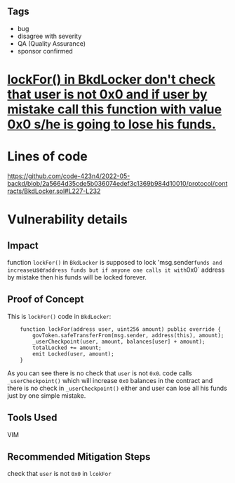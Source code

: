 ## Tags

- bug
- disagree with severity
- QA (Quality Assurance)
- sponsor confirmed

# [lockFor() in BkdLocker don't check that user is not 0x0 and if user by mistake call this function with value 0x0 s/he is going to lose his funds.](https://github.com/code-423n4/2022-05-backd-findings/issues/166) 

# Lines of code

https://github.com/code-423n4/2022-05-backd/blob/2a5664d35cde5b036074edef3c1369b984d10010/protocol/contracts/BkdLocker.sol#L227-L232


# Vulnerability details

## Impact
function `lockFor()`  in `BkdLocker` is supposed to lock 'msg.sender` funds and increase `user` address funds but if anyone one calls it with `0x0` address by mistake then his funds will be locked forever.

## Proof of Concept
This is `lockFor()` code in `BkdLocker`:
```
    function lockFor(address user, uint256 amount) public override {
        govToken.safeTransferFrom(msg.sender, address(this), amount);
        _userCheckpoint(user, amount, balances[user] + amount);
        totalLocked += amount;
        emit Locked(user, amount);
    }
```
As you can see there is no check that `user` is not `0x0`. code calls `_userCheckpoint()` which will increase `0x0` balances in the contract and there is no check in `_userCheckpoint()` either and user can lose all his funds just by one simple mistake.

## Tools Used
VIM

## Recommended Mitigation Steps
check that `user` is not `0x0` in `lcokFor`

